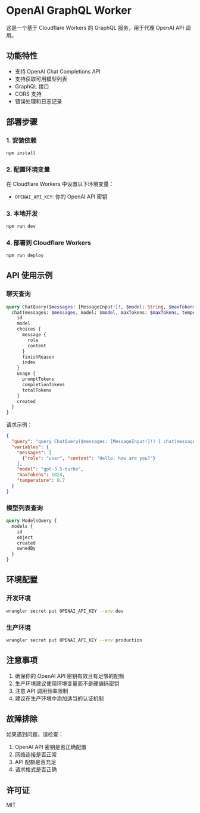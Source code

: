 # OpenAI GraphQL Worker

这是一个基于 Cloudflare Workers 的 GraphQL 服务，用于代理 OpenAI API 调用。

## 功能特性

- 支持 OpenAI Chat Completions API
- 支持获取可用模型列表
- GraphQL 接口
- CORS 支持
- 错误处理和日志记录

## 部署步骤

### 1. 安装依赖

```bash
npm install
```

### 2. 配置环境变量

在 Cloudflare Workers 中设置以下环境变量：

- `OPENAI_API_KEY`: 你的 OpenAI API 密钥

### 3. 本地开发

```bash
npm run dev
```

### 4. 部署到 Cloudflare Workers

```bash
npm run deploy
```

## API 使用示例

### 聊天查询

```graphql
query ChatQuery($messages: [MessageInput!]!, $model: String, $maxTokens: Int, $temperature: Float) {
  chat(messages: $messages, model: $model, maxTokens: $maxTokens, temperature: $temperature) {
    id
    model
    choices {
      message {
        role
        content
      }
      finishReason
      index
    }
    usage {
      promptTokens
      completionTokens
      totalTokens
    }
    created
  }
}
```

请求示例：
```json
{
  "query": "query ChatQuery($messages: [MessageInput!]!) { chat(messages: $messages) { id model choices { message { role content } } } }",
  "variables": {
    "messages": [
      {"role": "user", "content": "Hello, how are you?"}
    ],
    "model": "gpt-3.5-turbo",
    "maxTokens": 1024,
    "temperature": 0.7
  }
}
```

### 模型列表查询

```graphql
query ModelsQuery {
  models {
    id
    object
    created
    ownedBy
  }
}
```

## 环境配置

### 开发环境
```bash
wrangler secret put OPENAI_API_KEY --env dev
```

### 生产环境
```bash
wrangler secret put OPENAI_API_KEY --env production
```

## 注意事项

1. 确保你的 OpenAI API 密钥有效且有足够的配额
2. 生产环境建议使用环境变量而不是硬编码密钥
3. 注意 API 调用频率限制
4. 建议在生产环境中添加适当的认证机制

## 故障排除

如果遇到问题，请检查：

1. OpenAI API 密钥是否正确配置
2. 网络连接是否正常
3. API 配额是否充足
4. 请求格式是否正确

## 许可证

MIT
